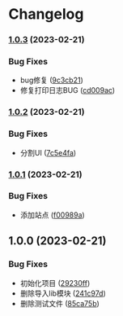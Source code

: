 # Changelog

### [1.0.3](https://github.com/envyafish/mr_plugins/compare/v1.0.2...v1.0.3) (2023-02-21)


### Bug Fixes

* bug修复 ([9c3cb21](https://github.com/envyafish/mr_plugins/commit/9c3cb21eeea551fc990492ba0854d4750b0fe386))
* 修复打印日志BUG ([cd009ac](https://github.com/envyafish/mr_plugins/commit/cd009ace749e64daa88e1b8d9a674997d2af6797))

### [1.0.2](https://github.com/envyafish/mr_plugins/compare/v1.0.1...v1.0.2) (2023-02-21)


### Bug Fixes

* 分割UI ([7c5e4fa](https://github.com/envyafish/mr_plugins/commit/7c5e4fa02328cdd822fbc9a650c48a0c2df359a6))

### [1.0.1](https://github.com/envyafish/mr_plugins/compare/v1.0.0...v1.0.1) (2023-02-21)


### Bug Fixes

* 添加站点 ([f00989a](https://github.com/envyafish/mr_plugins/commit/f00989a28d350b2bb5982a109129479af246514a))

## 1.0.0 (2023-02-21)


### Bug Fixes

* 初始化项目 ([29230ff](https://github.com/envyafish/mr_plugins/commit/29230fffd7d25d16ce4a58431b1c85b2b00c0219))
* 删除导入lib模块 ([241c97d](https://github.com/envyafish/mr_plugins/commit/241c97d0a1f73c58c92fec4d08d3c811f9c678c0))
* 删除测试文件 ([85ca75b](https://github.com/envyafish/mr_plugins/commit/85ca75bcca2b367e3db22179d5c277952a7400d1))
